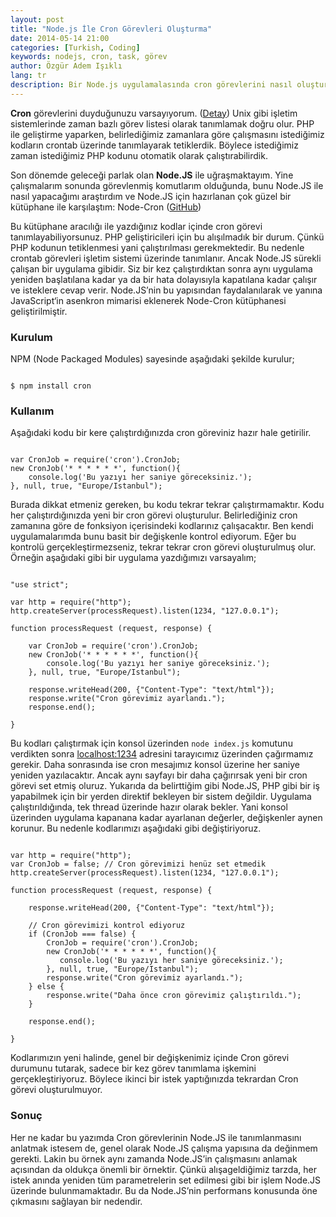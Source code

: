 ```yaml
---
layout: post
title: "Node.js İle Cron Görevleri Oluşturma"
date: 2014-05-14 21:00
categories: [Turkish, Coding]
keywords: nodejs, cron, task, görev
author: Özgür Adem Işıklı
lang: tr
description: Bir Node.js uygulamalasında cron görevlerini nasıl oluşturabileceğinizi bu makalede bulabilirsiniz.
---
```


**Cron** görevlerini duyduğunuzu varsayıyorum. ([Detay](http://en.wikipedia.org/wiki/Cron)) Unix gibi işletim sistemlerinde zaman bazlı görev listesi olarak tanımlamak doğru olur. PHP ile geliştirme yaparken, belirlediğimiz zamanlara göre çalışmasını istediğimiz kodların crontab üzerinde tanımlayarak tetiklerdik. Böylece istediğimiz zaman istediğimiz PHP kodunu otomatik olarak çalıştırabilirdik.

Son dönemde geleceği parlak olan **Node.JS** ile uğraşmaktayım. Yine çalışmalarım sonunda görevlenmiş komutlarım olduğunda, bunu Node.JS ile nasıl yapacağımı araştırdım ve Node.JS için hazırlanan çok güzel bir kütüphane ile karşılaştım: Node-Cron ([GitHub](https://github.com/ncb000gt/node-cron))

Bu kütüphane aracılığı ile yazdığınız kodlar içinde cron görevi tanımlayabiliyorsunuz. PHP geliştiricileri için bu alışılmadık bir durum. Çünkü PHP kodunun tetiklenmesi yani çalıştırılması gerekmektedir. Bu nedenle crontab görevleri işletim sistemi üzerinde tanımlanır. Ancak Node.JS sürekli çalışan bir uygulama gibidir. Siz bir kez çalıştırdıktan sonra aynı uygulama yeniden başlatılana kadar ya da bir hata dolayısıyla kapatılana kadar çalışır ve isteklere cevap verir. Node.JS’nin bu yapısından faydalanılarak ve yanına JavaScript‘in asenkron mimarisi eklenerek Node-Cron kütüphanesi geliştirilmiştir.

### Kurulum

NPM (Node Packaged Modules) sayesinde aşağıdaki şekilde kurulur;

<pre><code class="language-bash">
$ npm install cron
</code></pre>

### Kullanım

Aşağıdaki kodu bir kere çalıştırdığınızda cron göreviniz hazır hale getirilir.

<pre><code class="language-javascript">
var CronJob = require('cron').CronJob;
new CronJob('* * * * * *', function(){
    console.log('Bu yazıyı her saniye göreceksiniz.');
}, null, true, "Europe/Istanbul");
</code></pre>

Burada dikkat etmeniz gereken, bu kodu tekrar tekrar çalıştırmamaktır. Kodu her çalıştırdığınızda yeni bir cron görevi oluşturulur. Belirlediğiniz cron zamanına göre de fonksiyon içerisindeki kodlarınız çalışacaktır. Ben kendi uygulamalarımda bunu basit bir değişkenle kontrol ediyorum. Eğer bu kontrolü gerçekleştirmezseniz, tekrar tekrar cron görevi oluşturulmuş olur. Örneğin aşağıdaki gibi bir uygulama yazdığımızı varsayalım;

<pre><code class="language-javascript">
"use strict";
 
var http = require("http");
http.createServer(processRequest).listen(1234, "127.0.0.1");
 
function processRequest (request, response) {
    
    var CronJob = require('cron').CronJob;
    new CronJob('* * * * * *', function(){
        console.log('Bu yazıyı her saniye göreceksiniz.');
    }, null, true, "Europe/Istanbul");
 
    response.writeHead(200, {"Content-Type": "text/html"});
    response.write("Cron görevimiz ayarlandı.");
    response.end();
    
}
</code></pre>

Bu kodları çalıştırmak için konsol üzerinden `node index.js` komutunu verdikten sonra [localhost:1234](http://localhost:1234) adresini tarayıcımız üzerinden çağırmamız gerekir. Daha sonrasında ise cron mesajımız konsol üzerine her saniye yeniden yazılacaktır. Ancak aynı sayfayı bir daha çağırırsak yeni bir cron görevi set etmiş oluruz. Yukarıda da belirttiğim gibi Node.JS, PHP gibi bir iş yapabilmek için bir yerden direktif bekleyen bir sistem değildir. Uygulama çalıştırıldığında, tek thread üzerinde hazır olarak bekler. Yani konsol üzerinden uygulama kapanana kadar ayarlanan değerler, değişkenler aynen korunur. Bu nedenle kodlarımızı aşağıdaki gibi değiştiriyoruz.

<pre><code class="language-javascript">
var http = require("http");
var CronJob = false; // Cron görevimizi henüz set etmedik
http.createServer(processRequest).listen(1234, "127.0.0.1");
 
function processRequest (request, response) {
 
    response.writeHead(200, {"Content-Type": "text/html"});
 
    // Cron görevimizi kontrol ediyoruz
    if (CronJob === false) {
        CronJob = require('cron').CronJob;
        new CronJob('* * * * * *', function(){
           console.log('Bu yazıyı her saniye göreceksiniz.');
        }, null, true, "Europe/Istanbul");
        response.write("Cron görevimiz ayarlandı.");
    } else {
        response.write("Daha önce cron görevimiz çalıştırıldı.");
    }
 
    response.end();
 
}
</code></pre>

Kodlarımızın yeni halinde, genel bir değişkenimiz içinde Cron görevi durumunu tutarak, sadece bir kez görev tanımlama işkemini gerçekleştiriyoruz. Böylece ikinci bir istek yaptığınızda tekrardan Cron görevi oluşturulmuyor.

### Sonuç

Her ne kadar bu yazımda Cron görevlerinin Node.JS ile tanımlanmasını anlatmak istesem de, genel olarak Node.JS çalışma yapısına da değinmem gerekti. Lakin bu örnek aynı zamanda Node.JS’in çalışmasını anlamak açısından da oldukça önemli bir örnektir. Çünkü alışageldiğimiz tarzda, her istek anında yeniden tüm parametrelerin set edilmesi gibi bir işlem Node.JS üzerinde bulunmamaktadır. Bu da Node.JS’nin performans konusunda öne çıkmasını sağlayan bir nedendir.
